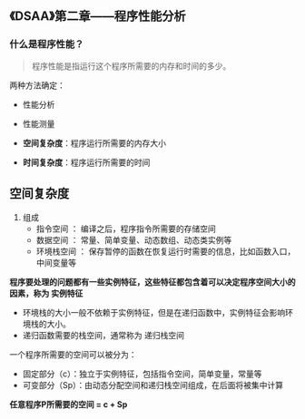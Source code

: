 ## 《DSAA》第二章——程序性能分析

### 什么是程序性能？
> 程序性能是指运行这个程序所需要的内存和时间的多少。

两种方法确定：
- 性能分析
- 性能测量


- **空间复杂度**：程序运行所需要的内存大小
- **时间复杂度**：程序运行所需要的时间

## 空间复杂度
1. 组成
    - 指令空间 ： 编译之后，程序指令所需要的存储空间
    - 数据空间 ： 常量、简单变量、动态数组、动态类实例等
    - 环境栈空间 ： 保存暂停的函数在恢复运行时需要的信息，比如函数入口，中间变量等

**程序要处理的问题都有一些实例特征，这些特征都包含着可以决定程序空间大小的因素，称为 实例特征**

- 环境栈的大小一般不依赖于实例特征，但是在递归函数中，实例特征会影响环境栈的大小。
- 递归函数需要的栈空间，通常称为 递归栈空间


一个程序所需要的空间可以被分为：
- 固定部分（c）：独立于实例特征，包括指令空间，简单变量，常量等
- 可变部分（Sp）：由动态分配空间和递归栈空间组成，在后面将被集中计算

**任意程序P所需要的空间 = c + Sp**